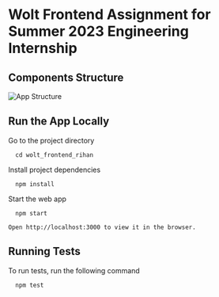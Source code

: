 # Wolt Frontend Assignment for Summer 2023 Engineering Internship

## Components Structure

![App Structure](https://user-images.githubusercontent.com/90706137/214273769-64cfcdcd-80f5-48fa-b07b-68a8f322f62e.jpg)

## Run the App Locally

Go to the project directory

```
  cd wolt_frontend_rihan
```

Install project dependencies

```
  npm install
```

Start the web app

```
  npm start
```

```
Open http://localhost:3000 to view it in the browser.
```

## Running Tests

To run tests, run the following command

```
  npm test
```
